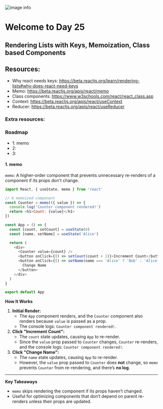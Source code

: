 ![image info](./welcome-day-25.png)

# Welcome to Day 25

## **Rendering Lists with Keys, Memoization, Class based Components**

## Resources:

- Why react needs keys: https://beta.reactjs.org/learn/rendering-lists#why-does-react-need-keys
- Memo: https://beta.reactjs.org/apis/react/memo
- Class components: https://www.w3schools.com/react/react_class.asp
- Context: https://beta.reactjs.org/apis/react/useContext
- Reducer: https://beta.reactjs.org/apis/react/useReducer

### Extra resources:

### Roadmap

- 1: memo
- 2:
- 3:

#### 1. memo

`memo`: A higher-order component that prevents unnecessary re-renders of a component if its props don't change.

```javascript
import React, { useState, memo } from 'react'

// A memoized component
const Counter = memo(({ value }) => {
  console.log('Counter component rendered!')
  return <h1>Count: {value}</h1>
})

const App = () => {
  const [count, setCount] = useState(0)
  const [name, setName] = useState('Alice')

  return (
    <div>
      <Counter value={count} />
      <button onClick={() => setCount(count + 1)}>Increment Count</button>
      <button onClick={() => setName(name === 'Alice' ? 'Bob' : 'Alice')}>
        Change Name
      </button>
    </div>
  )
}

export default App
```

**How It Works**

1. **Initial Render:**
   - The `App` component renders, and the `Counter` component also renders because `value` is passed as a prop.
   - The console logs: `Counter component rendered!`.
2. **Click "Increment Count":**
   - The `count` state updates, causing `App` to re-render.
   - Since the `value` prop passed to `Counter` changes, `Counter` re-renders, and the console logs: `Counter component rendered!`.
3. **Click "Change Name":**
   - The `name` state updates, causing `App` to re-render.
   - However, the `value` prop passed to `Counter` does **not** change, so `memo` prevents `Counter` from re-rendering, and there’s **no log**.

---

**Key Takeaways**

- `memo` skips rendering the component if its props haven’t changed.
- Useful for optimizing components that don’t depend on parent re-renders unless their props are updated.
